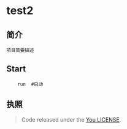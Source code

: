 # test2

## 简介
    项目简要描述


## Start
    
```shell
    run  #启动
```

## 执照
>Code released under the [You LICENSE](LICENSE).
